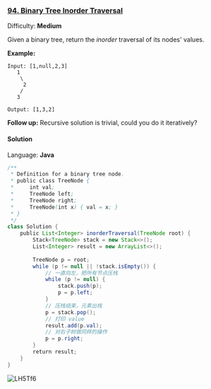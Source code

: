### [94\. Binary Tree Inorder Traversal](https://leetcode.com/problems/binary-tree-inorder-traversal/)

Difficulty: **Medium**


Given a binary tree, return the _inorder_ traversal of its nodes' values.

**Example:**

```
Input: [1,null,2,3]
   1
    \
     2
    /
   3

Output: [1,3,2]
```

**Follow up:** Recursive solution is trivial, could you do it iteratively?


#### Solution

Language: **Java**

```java
/**
 * Definition for a binary tree node.
 * public class TreeNode {
 *     int val;
 *     TreeNode left;
 *     TreeNode right;
 *     TreeNode(int x) { val = x; }
 * }
 */
class Solution {
    public List<Integer> inorderTraversal(TreeNode root) {
        Stack<TreeNode> stack = new Stack<>();
        List<Integer> result = new ArrayList<>();
​
        TreeNode p = root;
        while (p != null || !stack.isEmpty()) {
            // 一直向左，把所有节点压栈
            while (p != null) {
                stack.push(p);
                p = p.left;
            }
            // 压栈结束，元素出栈
            p = stack.pop();
            // 打印 value
            result.add(p.val);
            // 对右子树做同样的操作
            p = p.right;
        }
        return result;
    }
}
```
![LH5Tf6](https://cdn.jsdelivr.net/gh/PicGoBed/PicBed@master/uPic/LH5Tf6.png)